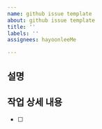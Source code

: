 ```yaml
---
name: github issue template
about: github issue template
title: ''
labels: ''
assignees: hayoonleeMe

---
```


## 설명
>
## 작업 상세 내용
- [ ]
